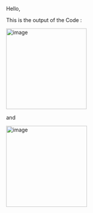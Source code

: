 Hello,

This is the output of the Code :

<img width="217" alt="image" src="https://user-images.githubusercontent.com/57045659/189682411-1872b54a-e9e8-4b49-a633-e383b3739966.png">

and 

<img width="218" alt="image" src="https://user-images.githubusercontent.com/57045659/189682545-cd88805c-f29e-4b0f-b125-cb1b84fd052d.png">

